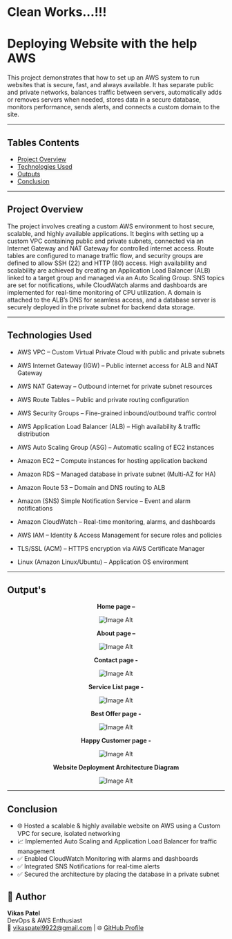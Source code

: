 <!--
![Image Alt]()

-->
# Clean Works...!!!
#  Deploying Website with the help AWS 

This project demonstrates that  how to set up an AWS system to run websites that is secure, fast, and always available. It has separate public and private networks, balances traffic between servers, automatically adds or removes servers when needed, stores data in a secure database, monitors performance, sends alerts, and connects a custom domain to the site.

---

##  Tables Contents  

- [Project Overview](#project-overview)
- [Technologies Used](#technologies-used)
- [Outputs](#outputs)
- [Conclusion](#conclusion)

---

##  Project Overview

The project involves creating a custom AWS environment to host secure, scalable, and highly available 
applications. It begins with setting up a custom VPC containing public and private subnets, connected via an 
Internet Gateway and NAT Gateway for controlled internet access. Route tables are configured to manage 
traffic flow, and security groups are defined to allow SSH (22) and HTTP (80) access. High availability and 
scalability are achieved by creating an Application Load Balancer (ALB) linked to a target group and 
managed via an Auto Scaling Group. SNS topics are set for notifications, while CloudWatch alarms and 
dashboards are implemented for real-time monitoring of CPU utilization. A domain is attached to the ALB’s 
DNS for seamless access, and a database server is securely deployed in the private subnet for backend data 
storage.

---

##  Technologies Used

- AWS VPC – Custom Virtual Private Cloud with public and private subnets

- AWS Internet Gateway (IGW) – Public internet access for ALB and NAT Gateway

- AWS NAT Gateway – Outbound internet for private subnet resources

- AWS Route Tables – Public and private routing configuration

- AWS Security Groups – Fine-grained inbound/outbound traffic control

- AWS Application Load Balancer (ALB) – High availability & traffic distribution

- AWS Auto Scaling Group (ASG) – Automatic scaling of EC2 instances

- Amazon EC2 – Compute instances for hosting application backend

- Amazon RDS – Managed database in private subnet (Multi-AZ for HA)

- Amazon Route 53 – Domain and DNS routing to ALB

- Amazon (SNS) Simple Notification Service  – Event and alarm notifications

- Amazon CloudWatch – Real-time monitoring, alarms, and dashboards

- AWS IAM – Identity & Access Management for secure roles and policies

- TLS/SSL (ACM) – HTTPS encryption via AWS Certificate Manager

- Linux (Amazon Linux/Ubuntu) – Application OS environment

---

##  Output's 

<div align="center">
  
  
  <p><strong>Home page – </strong></p>
  
![Image Alt](https://github.com/20Dartside/Website-Deployment-on-AWS/blob/main/output_img/img1.png?raw=true)
  


<p><strong> About page – </strong></p>

  ![Image Alt](https://github.com/20Dartside/Website-Deployment-on-AWS/blob/main/output_img/img3.png?raw=true)
  

 <p><strong> Contact page - </strong></p>

  ![Image Alt](https://github.com/20Dartside/Website-Deployment-on-AWS/blob/main/output_img/img4.png?raw=true)
 
 <p><strong>Service List page - </strong></p>
 
  ![Image Alt](https://github.com/20Dartside/Website-Deployment-on-AWS/blob/main/output_img/img5.png?raw=true)
 

 <p><strong>Best Offer  page - </strong></p>
 
![Image Alt](https://github.com/20Dartside/Website-Deployment-on-AWS/blob/main/output_img/img6.png?raw=true)


<p><strong>Happy Customer page - </strong></p>
 
![Image Alt](https://github.com/20Dartside/Website-Deployment-on-AWS/blob/main/output_img/img7.png?raw=true)
 
 <p><strong>Website Deployment Architecture Diagram</strong></p>
 
  ![Image Alt](https://github.com/20Dartside/Website-Deployment-on-AWS/blob/main/output_img/img8.png?raw=true)

 
</div>

---

##  Conclusion

- 🌐 Hosted a scalable & highly available website on AWS using a Custom VPC for secure, isolated networking 
- 📈 Implemented Auto Scaling and Application Load Balancer for traffic management
- ✅ Enabled CloudWatch Monitoring with alarms and dashboards
- ✅ Integrated SNS Notifications for real-time alerts
- ✅ Secured the architecture by placing the database in a private subnet


## 📄 Author
**Vikas Patel**  
DevOps & AWS Enthusiast  
📧 vikaspatel9922@gmail.com | 🌐 [GitHub Profile](https://github.com/20Dartside)
